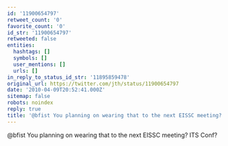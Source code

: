 ```yaml
---
id: '11900654797'
retweet_count: '0'
favorite_count: '0'
id_str: '11900654797'
retweeted: false
entities:
  hashtags: []
  symbols: []
  user_mentions: []
  urls: []
in_reply_to_status_id_str: '11895859478'
original_url: https://twitter.com/jth/status/11900654797
date: '2010-04-09T20:52:41.000Z'
sitemap: false
robots: noindex
reply: true
title: '@bfist You planning on wearing that to the next EISSC meeting? ITS Conf?'
---
```


@bfist You planning on wearing that to the next EISSC meeting? ITS Conf?